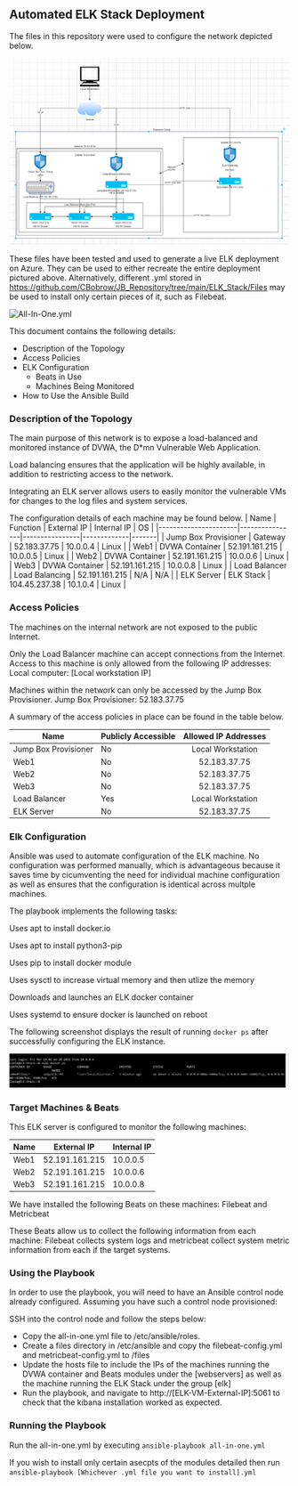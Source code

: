 ## Automated ELK Stack Deployment

The files in this repository were used to configure the network depicted below.

  ![Network Diagram](https://github.com/CBobrow/JB_Repository/blob/main/ELK_Stack/Images/Network%20Diagram.png)

These files have been tested and used to generate a live ELK deployment on Azure. They can be used to either recreate the entire deployment pictured above. Alternatively, different .yml stored in https://github.com/CBobrow/JB_Repository/tree/main/ELK_Stack/Files may be used to install only certain pieces of it, such as Filebeat.

![All-In-One.yml](https://github.com/CBobrow/JB_Repository/blob/main/ELK_Stack/Files/all-in-one.yml)

This document contains the following details:
- Description of the Topology
- Access Policies
- ELK Configuration
  - Beats in Use
  - Machines Being Monitored
- How to Use the Ansible Build


### Description of the Topology

The main purpose of this network is to expose a load-balanced and monitored instance of DVWA, the D*mn Vulnerable Web Application.

Load balancing ensures that the application will be highly available, in addition to restricting access to the network.

Integrating an ELK server allows users to easily monitor the vulnerable VMs for changes to the log files and system services.

The configuration details of each machine may be found below.
| Name                 | Function       | External IP    | Internal IP | OS    |
|----------------------|----------------|----------------|-------------|-------|
| Jump Box Provisioner | Gateway        | 52.183.37.75   | 10.0.0.4    | Linux |
| Web1                 | DVWA Container | 52.191.161.215 | 10.0.0.5    | Linux |
| Web2                 | DVWA Container | 52.191.161.215 | 10.0.0.6    | Linux |
| Web3                 | DVWA Container | 52.191.161.215 | 10.0.0.8    | Linux |
| Load Balancer        | Load Balancing | 52.191.161.215 | N/A         | N/A   |
| ELK Server           | ELK Stack      | 104.45.237.38  | 10.1.0.4    | Linux |

### Access Policies

The machines on the internal network are not exposed to the public Internet. 

Only the Load Balancer machine can accept connections from the Internet. Access to this machine is only allowed from the following IP addresses:
 Local computer: [Local workstation IP]

Machines within the network can only be accessed by the Jump Box Provisioner.
 Jump Box Provisioner: 52.183.37.75

A summary of the access policies in place can be found in the table below.

| Name                 | Publicly Accessible  | Allowed IP Addresses |
|----------------------|----------------------|:--------------------:|
| Jump Box Provisioner | No                   |    Local Workstation |
| Web1                 | No                   |     52.183.37.75     |
| Web2                 | No                   |     52.183.37.75     |
| Web3                 | No                   |     52.183.37.75     |
| Load Balancer        | Yes                  |    Local Workstation |
| ELK Server           | No                   |     52.183.37.75     |

### Elk Configuration

Ansible was used to automate configuration of the ELK machine. No configuration was performed manually, which is advantageous because it saves time by cicumventing the need for individual machine configuration as well as ensures that the configuration is identical across multple machines. 

The playbook implements the following tasks:

Uses apt to install docker.io

Uses apt to install python3-pip

Uses pip to install docker module

Uses sysctl to increase virtual memory and then utlize the memory

Downloads and launches an ELK docker container

Uses systemd to ensure docker is launched on reboot

The following screenshot displays the result of running `docker ps` after successfully configuring the ELK instance.

![dockpsout](https://github.com/CBobrow/JB_Repository/blob/main/ELK_Stack/Images/elk%20container%20running.png)

### Target Machines & Beats
This ELK server is configured to monitor the following machines:

| Name | External IP    | Internal IP |
|------|----------------|-------------|
| Web1 | 52.191.161.215 | 10.0.0.5    |
| Web2 | 52.191.161.215 | 10.0.0.6    |
| Web3 | 52.191.161.215 | 10.0.0.8    |

We have installed the following Beats on these machines:
Filebeat and Metricbeat

These Beats allow us to collect the following information from each machine:
Filebeat collects system logs and metricbeat collect system metric information from each if the target systems. 
 
### Using the Playbook
In order to use the playbook, you will need to have an Ansible control node already configured. Assuming you have such a control node provisioned: 

SSH into the control node and follow the steps below:
- Copy the all-in-one.yml file to /etc/ansible/roles.
- Create a files directory in /etc/ansible and copy the filebeat-config.yml and metricbeat-config.yml to /files
- Update the hosts file to include the IPs of the machines running the DVWA container and Beats modules under the [webservers] as well as the machine running the ELK Stack under the group [elk] 
- Run the playbook, and navigate to http://[ELK-VM-External-IP]:5061 to check that the kibana installation worked as expected.

### Running the Playbook
Run the all-in-one.yml by executing `ansible-playbook all-in-one.yml`

If you wish to install only certain asecpts of the modules detailed then run `ansible-playbook [Whichever .yml file you want to install].yml`
